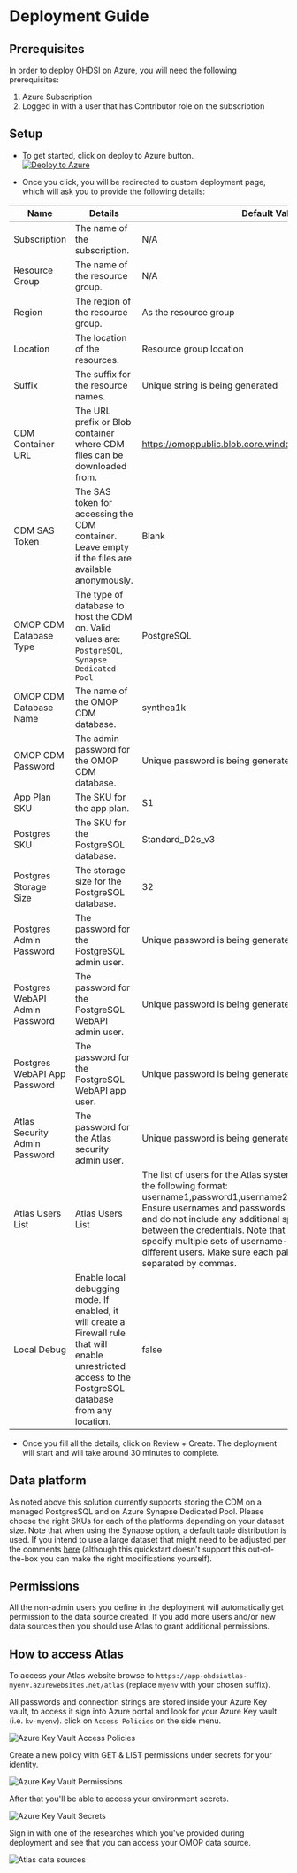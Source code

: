 # Deployment Guide

## Prerequisites

In order to deploy OHDSI on Azure, you will need the following prerequisites:

1. Azure Subscription
2. Logged in with a user that has Contributor role on the subscription

## Setup

* To get started, click on deploy to Azure button. \
[![Deploy to Azure](https://aka.ms/deploytoazurebutton)](https://portal.azure.com/#create/Microsoft.Template/uri/https%3A%2F%2Fraw.githubusercontent.com%2Fna399%2FOHDSIonAzure%2Fmain%2Finfra%2Farm_output%2Fmain.json)

* Once you click, you will be redirected to custom deployment page, which will ask you to provide the following details:

| Name                          | Details                                                                                                       | Default Value                                                 |
|-------------------------------|---------------------------------------------------------------------------------------------------------------|---------------------------------------------------------------|
| Subscription                  | The name of the subscription.                                                                                 | N/A                                                           |
| Resource Group                | The name of the resource group.                                                                               | N/A                                                           |
| Region                        | The region of the resource group.                                                                             | As the resource group                                         |
| Location                      | The location of the resources.                                                                                | Resource group location                                       |
| Suffix                        | The suffix for the resource names.                                                                            | Unique string is being generated                              |
| CDM Container URL             | The URL prefix or Blob container where CDM files can be downloaded from.                                      | <https://omoppublic.blob.core.windows.net/shared/synthea1k/> |
| CDM SAS Token                 | The SAS token for accessing the CDM container. Leave empty if the files are available anonymously.            | Blank                                                         |
| OMOP CDM Database Type        | The type of database to host the CDM on. Valid values are: `PostgreSQL`, `Synapse Dedicated Pool`             | PostgreSQL                                                    |
| OMOP CDM Database Name        | The name of the OMOP CDM database.                                                                            | synthea1k                                                     |
| OMOP CDM Password             | The admin password for the OMOP CDM database.                                                                 | Unique password is being generated                            |
| App Plan SKU                  | The SKU for the app plan.                                                                                     | S1                                                            |
| Postgres SKU                  | The SKU for the PostgreSQL database.                                                                          | Standard_D2s_v3                                               |
| Postgres Storage Size         | The storage size for the PostgreSQL database.                                                                 | 32                                                            |
| Postgres Admin Password       | The password for the PostgreSQL admin user.                                                                   | Unique password is being generated                            |
| Postgres WebAPI Admin Password| The password for the PostgreSQL WebAPI admin user.                                                            | Unique password is being generated                            |
| Postgres WebAPI App Password  | The password for the PostgreSQL WebAPI app user.                                                              | Unique password is being generated                            |
| Atlas Security Admin Password | The password for the Atlas security admin user.                                                               | Unique password is being generated                            |
| Atlas Users List             | Atlas Users List              | The list of users for the Atlas system should be provided in the following format: username1,password1,username2,password2' and so on. Ensure usernames and passwords are in the correct order and do not include any additional spaces or characters between the credentials. Note that this format allows you to specify multiple sets of username-password pairs for different users. Make sure each pair is properly formatted and separated by commas. | None                                                          |None                                                          |
| Local Debug                   | Enable local debugging mode. If enabled, it will create a Firewall rule that will enable unrestricted access to the PostgreSQL database from any location.    | false                                                         |

* Once you fill all the details, click on Review + Create. The deployment will start and will take around 30 minutes to complete.

## Data platform

As noted above this solution currently supports storing the CDM on a managed PostgresSQL and on Azure Synapse Dedicated Pool. Please choose the right SKUs for each of the platforms depending on your dataset size.
Note that when using the Synapse option, a default table distribution is used. If you intend to use a large dataset that might need to be adjusted per the comments [here](https://github.com/OHDSI/CommonDataModel/blob/main/inst/ddl/5.4/synapse/OMOPCDM_synapse_5.4_ddl.sql) (although this quickstart doesn't support this out-of-the-box you can make the right modifications yourself).

## Permissions

All the non-admin users you define in the deployment will automatically get permission to the data source created. 
If you add more users and/or new data sources then you should use Atlas to grant additional permissions.

## How to access Atlas

To access your Atlas website browse to `https://app-ohdsiatlas-myenv.azurewebsites.net/atlas` (replace `myenv` with your chosen suffix).

All passwords and connection strings are stored inside your Azure Key vault,
to access it sign into Azure portal and look for your Azure Key vault (i.e. `kv-myenv`).
click on `Access Policies` on the side menu.

![Azure Key Vault Access Policies](media/kv-access-policies.png)

Create a new policy with GET & LIST permissions under secrets for your identity.

![Azure Key Vault Permissions](media/kv-permissions.png)

After that you'll be able to access your environment secrets.

![Azure Key Vault Secrets](media/kv-secrets.png)

Sign in with one of the researches which you've provided during deployment and see that you can access your OMOP data source.

![Atlas data sources](media/atlas-data-sources.png)
